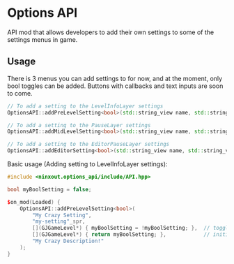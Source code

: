 # Options API

API mod that allows developers to add their own settings to some of the settings menus in game.

## Usage

There is 3 menus you can add settings to for now, and at the moment, only bool toggles can be added. Buttons with callbacks and text inputs are soon to come.

```cpp
// To add a setting to the LevelInfoLayer settings
OptionsAPI::addPreLevelSetting<bool>(std::string_view name, std::string_view id, std::function<void(GJGameLevel*)> callback, std::function<bool(GJGameLevel*)> initialValue, std::string_view desc);

// To add a setting to the PauseLayer settings
OptionsAPI::addMidLevelSetting<bool>(std::string_view name, std::string_view id, std::function<void(GJGameLevel*)> callback, std::function<bool(GJGameLevel*)> initialValue, std::string_view desc);

// To add a setting to the EditorPauseLayer settings
OptionsAPI::addEditorSetting<bool>(std::string_view name, std::string_view id, std::function<void(GJGameLevel*)> callback, std::function<bool(GJGameLevel*)> initialValue, std::string_view desc);
```

Basic usage (Adding setting to LevelInfoLayer settings):
```cpp
#include <ninxout.options_api/include/API.hpp>

bool myBoolSetting = false;

$on_mod(Loaded) {
    OptionsAPI::addPreLevelSetting<bool>(
		"My Crazy Setting",                                                // name
		"my-setting"_spr,                                                  // id
		[](GJGameLevel*) { myBoolSetting = !myBoolSetting; },  // toggle callback
		[](GJGameLevel*) { return myBoolSetting; },            // initial value callback
		"My Crazy Description!"                                            // description
	);
}
```
